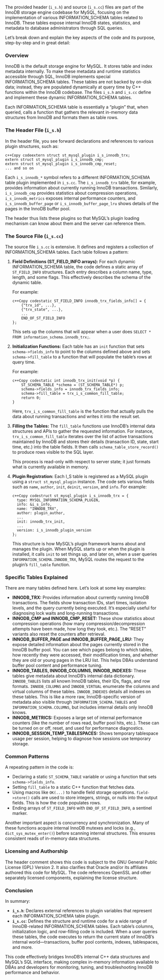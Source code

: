 The provided header (`i_s.h`) and source (`i_s.cc`) files are part of the InnoDB storage engine codebase for MySQL, focusing on the implementation of various INFORMATION_SCHEMA tables related to InnoDB. These tables expose internal InnoDB states, statistics, and metadata to database administrators through SQL queries.

Let’s break down and explain the key aspects of the code and its purpose, step-by-step and in great detail:

### Overview

InnoDB is the default storage engine for MySQL. It stores table and index metadata internally. To make these metadata and runtime statistics accessible through SQL, InnoDB implements special INFORMATION_SCHEMA tables. These tables are not backed by on-disk data; instead, they are populated dynamically at query time by C++ functions within the InnoDB codebase. The files `i_s.h` and `i_s.cc` define and implement these dynamic INFORMATION_SCHEMA tables.

Each INFORMATION_SCHEMA table is essentially a “plugin” that, when queried, calls a function that gathers the relevant in-memory data structures from InnoDB and formats them as table rows.

### The Header File (`i_s.h`)

In the header file, you see forward declarations and references to various plugin structures, such as:

```
c++Copy codeextern struct st_mysql_plugin i_s_innodb_trx;
extern struct st_mysql_plugin i_s_innodb_cmp;
extern struct st_mysql_plugin i_s_innodb_cmp_reset;
... and so on
```

Each `i_s_innodb_*` symbol refers to a different INFORMATION_SCHEMA table plugin implemented in `i_s.cc`. The `i_s_innodb_trx` table, for example, provides information about currently running InnoDB transactions. Similarly, `i_s_innodb_cmp` provides statistics about compression operations, `i_s_innodb_metrics` exposes internal performance counters, and `i_s_innodb_buffer_page` or `i_s_innodb_buffer_page_lru` shows details of the pages in the InnoDB buffer pool.

The header thus lists these plugins so that MySQL’s plugin loading mechanism can know about them and the server can reference them.

### The Source File (`i_s.cc`)

The source file `i_s.cc` is extensive. It defines and registers a collection of INFORMATION_SCHEMA tables. Each table follows a pattern:

1. **Field Definitions (ST_FIELD_INFO arrays):**
   For each dynamic INFORMATION_SCHEMA table, the code defines a static array of `ST_FIELD_INFO` structures. Each entry describes a column name, type, length, and some flags. This effectively describes the schema of the dynamic table.

   For example:

   ```
   c++Copy codestatic ST_FIELD_INFO innodb_trx_fields_info[] = {
       {"trx_id", ...},
       {"trx_state", ...},
       ...
       END_OF_ST_FIELD_INFO
   };
   ```

   This sets up the columns that will appear when a user does `SELECT * FROM information_schema.innodb_trx;`.

2. **Initialization Functions:**
   Each table has an `init` function that sets `schema->fields_info` to point to the columns defined above and sets `schema->fill_table` to a function that will populate the table’s rows at query time.

   For example:

   ```
   c++Copy codestatic int innodb_trx_init(void *p) {
       ST_SCHEMA_TABLE *schema = (ST_SCHEMA_TABLE*) p;
       schema->fields_info = innodb_trx_fields_info;
       schema->fill_table = trx_i_s_common_fill_table;
       return 0;
   }
   ```

   Here, `trx_i_s_common_fill_table` is the function that actually pulls the data about running transactions and writes it into the result set.

3. **Filling the Tables:**
   The `fill_table` functions use InnoDB’s internal data structures and APIs to gather the requested information. For instance, `trx_i_s_common_fill_table` iterates over the list of active transactions maintained by InnoDB and stores their details (transaction ID, state, start time, etc.) into the table fields. It then calls `schema_table_store_record()` to produce rows visible to the SQL layer.

   This process is read-only with respect to server state; it just formats what is currently available in memory.

4. **Plugin Registration:**
   Each I_S table is registered as a MySQL plugin using a `struct st_mysql_plugin` instance. The code sets various fields such as `name`, `author`, `init`, `deinit`, `version`, and `info`. For example:

   ```
   c++Copy codestruct st_mysql_plugin i_s_innodb_trx = {
     type: MYSQL_INFORMATION_SCHEMA_PLUGIN,
     info: &i_s_info,
     name: "INNODB_TRX",
     author: plugin_author,
     ...
     init: innodb_trx_init,
     ...
     version: i_s_innodb_plugin_version
   };
   ```

   This structure is how MySQL’s plugin framework learns about and manages the plugin. When MySQL starts up or when the plugin is installed, it calls `init` to set things up, and later on, when a user queries `INFORMATION_SCHEMA.INNODB_TRX`, MySQL routes the request to the plugin’s `fill_table` function.

### Specific Tables Explained

There are many tables defined here. Let’s look at some key examples:

- **INNODB_TRX:**
  Provides information about currently running InnoDB transactions. The fields show transaction IDs, start times, isolation levels, and the query currently being executed. It’s especially useful for diagnosing lock waits and long-running transactions.
- **INNODB_CMP and INNODB_CMP_RESET:**
  These show statistics about compression operations (how many compression/decompression attempts have been made, how long they took, etc.). The “RESET” variants also reset the counters after retrieval.
- **INNODB_BUFFER_PAGE and INNODB_BUFFER_PAGE_LRU:**
  They expose detailed information about the pages currently stored in the InnoDB buffer pool. You can see which pages belong to which tables, how recently they were accessed, their modification times, and whether they are old or young pages in the LRU list. This helps DBAs understand buffer pool content and performance tuning.
- **INNODB_TABLES, INNODB_COLUMNS, INNODB_INDEXES:**
  These tables give metadata about InnoDB’s internal data dictionary. `INNODB_TABLES` lists all known InnoDB tables, their IDs, flags, and row formats. `INNODB_COLUMNS` and `INNODB_VIRTUAL` enumerate the columns and virtual columns of these tables. `INNODB_INDEXES` details all indexes on these tables. This is like a more raw, InnoDB-specific version of metadata also visible through `INFORMATION_SCHEMA.TABLES` and `INFORMATION_SCHEMA.COLUMNS`, but includes internal details only InnoDB knows.
- **INNODB_METRICS:**
  Exposes a large set of internal performance counters (like the number of rows read, buffer pool hits, etc.). These can be turned on or off, reset, and used for performance diagnostics.
- **INNODB_SESSION_TEMP_TABLESPACES:**
  Shows temporary tablespace usage per session, helping to diagnose how sessions use temporary storage.

### Common Patterns

A repeating pattern in the code is:

- Declaring a static `ST_SCHEMA_TABLE` variable or using a function that sets `schema->fields_info`.
- Setting `fill_table` to a static C++ function that fetches data.
- Using macros like `OK(...)` to handle field storage operations. `field->store()` calls are used to store integers, strings, or nulls into the output fields. This is how the code populates rows.
- Ending arrays of `ST_FIELD_INFO` with `END_OF_ST_FIELD_INFO`, a sentinel marker.

Another important aspect is concurrency and synchronization. Many of these functions acquire internal InnoDB mutexes and locks (e.g., `dict_sys_mutex_enter()`) before scanning internal structures. This ensures consistent reads of in-memory data structures.

### Licensing and Authorship

The header comment shows this code is subject to the GNU General Public License (GPL) Version 2. It also clarifies that Oracle and/or its affiliates authored this code for MySQL. The code references OpenSSL and other separately licensed components, explaining the license structure.

### Conclusion

In summary:

- **`i_s.h`**: Declares external references to plugin variables that represent each INFORMATION_SCHEMA table plugin.
- **`i_s.cc`**: Defines the structure and runtime code for a wide range of InnoDB-related INFORMATION_SCHEMA tables. Each table’s columns, initialization logic, and row-filling code is included. When a user queries these tables, the code executes to return the current state of InnoDB’s internal world—transactions, buffer pool contents, indexes, tablespaces, and more.

This code effectively bridges InnoDB’s internal C++ data structures and MySQL’s SQL interface, making complex in-memory information available to DBAs and developers for monitoring, tuning, and troubleshooting InnoDB performance and behavior.